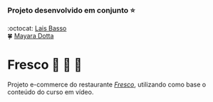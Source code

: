 ### Projeto desenvolvido em conjunto :star:
:octocat: [Lais Basso](https://github.com/laisbasso "GitHub")  
:four_leaf_clover: [Mayara Dotta](https://github.com/DottaMP "GitHub")  

# Fresco :pizza: :spaghetti: :fork_and_knife:
Projeto e-commerce do restaurante [*Fresco*](https://www.cursoemvideo.com/cursowp/manual/ "Site Fresco"), utilizando como base o conteúdo do curso em vídeo.
